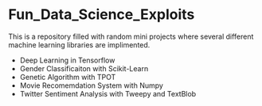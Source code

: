 # Fun_Data_Science_Exploits
This is a repository filled with random mini projects where several different machine learning libraries are implimented. 
* Deep Learning in Tensorflow
* Gender Classificaiton with Scikit-Learn
* Genetic Algorithm with TPOT
* Movie Recomemdation System with Numpy
* Twitter Sentiment Analysis with Tweepy and TextBlob
